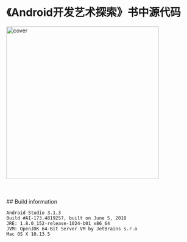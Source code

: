# 《Android开发艺术探索》书中源代码

<img src="http://218.249.32.138/covers/9787121269394.jpg" width = "400"  alt="cover" />



<br/>
<br/>
<br/>
<br/>
## Build information

```
Android Studio 3.1.3
Build #AI-173.4819257, built on June 5, 2018
JRE: 1.8.0_152-release-1024-b01 x86_64
JVM: OpenJDK 64-Bit Server VM by JetBrains s.r.o
Mac OS X 10.13.5
```
